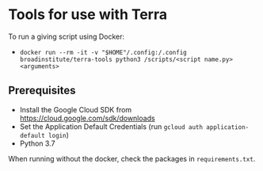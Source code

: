 # Tools for use with Terra

To run a giving script using Docker:

  * `docker run --rm -it -v "$HOME"/.config:/.config broadinstitute/terra-tools python3 /scripts/<script name.py> <arguments>`

## Prerequisites
* Install the Google Cloud SDK from https://cloud.google.com/sdk/downloads
* Set the Application Default Credentials (run `gcloud auth application-default login`)
* Python 3.7

When running without the docker, check the packages in `requirements.txt`.